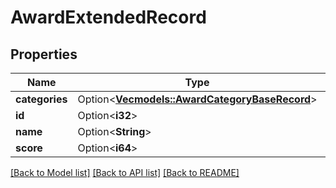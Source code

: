 # AwardExtendedRecord

## Properties

Name | Type | Description | Notes
------------ | ------------- | ------------- | -------------
**categories** | Option<[**Vec<models::AwardCategoryBaseRecord>**](AwardCategoryBaseRecord.md)> |  | [optional]
**id** | Option<**i32**> |  | [optional]
**name** | Option<**String**> |  | [optional]
**score** | Option<**i64**> |  | [optional]

[[Back to Model list]](../README.md#documentation-for-models) [[Back to API list]](../README.md#documentation-for-api-endpoints) [[Back to README]](../README.md)


